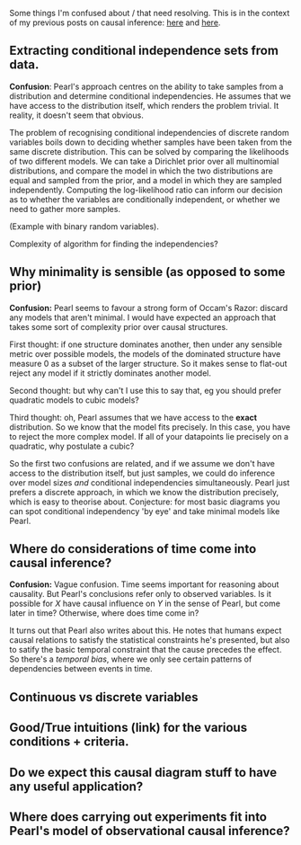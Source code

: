 Some things I'm confused about / that need resolving. This is in the context of my previous posts on causal inference: [here](https://hilbert-spaess.github.io/stats-Causality-from-correlation-Pearl's-approach/) and [here](https://hilbert-spaess.github.io/Simpsons's-Paradox-and-computing-causal-effect/).

## Extracting conditional independence sets from data.

**Confusion**: Pearl's approach centres on the ability to take samples from a distribution and determine conditional independencies. He assumes that we have access to the distribution itself, which renders the problem trivial. It reality, it doesn't seem that obvious.

The problem of recognising conditional independencies of discrete random variables boils down to deciding whether samples have been taken from the same discrete distribution. This can be solved by comparing the likelihoods of two different models. We can take a Dirichlet prior over all multinomial distributions, and compare the model in which the two distributions are equal and sampled from the prior, and a model in which they are sampled independently. Computing the log-likelihood ratio can inform our decision as to whether the variables are conditionally independent, or whether we need to gather more samples.

(Example with binary random variables).

Complexity of algorithm for finding the independencies?

## Why minimality is sensible (as opposed to some prior)

**Confusion:** Pearl seems to favour a strong form of Occam's Razor: discard any models that aren't minimal. I would have expected an approach that takes some sort of complexity prior over causal structures.

First thought: if one structure dominates another, then under any sensible metric over possible models, the models of the dominated structure have measure 0 as a subset of the larger structure. So it makes sense to flat-out reject any model if it strictly dominates another model.

Second thought: but why can't I use this to say that, eg you should prefer quadratic models to cubic models?

Third thought: oh, Pearl assumes that we have access to the **exact** distribution. So we know that the model fits precisely. In this case, you have to reject the more complex model. If all of your datapoints lie precisely on a quadratic, why postulate a cubic?

So the first two confusions are related, and if we assume we don't have access to the distribution itself, but just samples, we could do inference over model sizes *and* conditional independencies simultaneously. Pearl just prefers a discrete approach, in which we know the distribution precisely, which is easy to theorise about. Conjecture: for most basic diagrams you can spot conditional independency 'by eye' and take minimal models like Pearl.

## Where do considerations of time come into causal inference?

**Confusion:** Vague confusion. Time seems important for reasoning about causality. But Pearl's conclusions refer only to observed variables. Is it possible for $X$ have causal influence on $Y$ in the sense of Pearl, but come later in time? Otherwise, where does time come in?

It turns out that Pearl also writes about this. He notes that humans expect causal relations to satisfy the statistical constraints he's presented, but also to satify the basic temporal constraint that the cause precedes the effect. So there's a *temporal bias*, where we only see certain patterns of dependencies between events in time. 


## Continuous vs discrete variables

## Good/True intuitions (link) for the various conditions + criteria.

## Do we expect this causal diagram stuff to have any useful application?

## Where does carrying out experiments fit into Pearl's model of observational causal inference?
